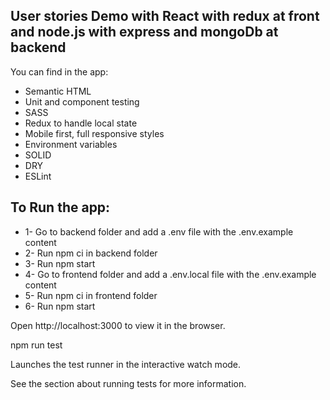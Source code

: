 ## User stories Demo with React with redux at front and node.js with express and mongoDb at backend

You can find in the app:

- Semantic HTML
- Unit and component testing
- SASS
- Redux to handle local state
- Mobile first, full responsive styles
- Environment variables
- SOLID
- DRY
- ESLint


## To Run the app:

- 1- Go to backend folder and add a .env file with the .env.example content 
- 2- Run npm ci in backend folder
- 3- Run npm start
- 4- Go to frontend folder and add a .env.local file with the .env.example content
- 5- Run npm ci in frontend folder
- 6- Run npm start

Open http://localhost:3000 to view it in the browser.

npm run test

Launches the test runner in the interactive watch mode.

See the section about running tests for more information.
